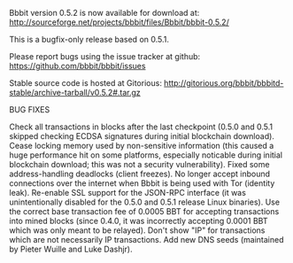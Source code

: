 Bbbit version 0.5.2 is now available for download at:
http://sourceforge.net/projects/bbbit/files/Bbbit/bbbit-0.5.2/

This is a bugfix-only release based on 0.5.1.

Please report bugs using the issue tracker at github:
https://github.com/bbbit/bbbit/issues

Stable source code is hosted at Gitorious:
http://gitorious.org/bbbit/bbbitd-stable/archive-tarball/v0.5.2#.tar.gz

BUG FIXES

Check all transactions in blocks after the last checkpoint (0.5.0 and 0.5.1 skipped checking ECDSA signatures during initial blockchain download).
Cease locking memory used by non-sensitive information (this caused a huge performance hit on some platforms, especially noticable during initial blockchain download; this was
not a security vulnerability).
Fixed some address-handling deadlocks (client freezes).
No longer accept inbound connections over the internet when Bbbit is being used with Tor (identity leak).
Re-enable SSL support for the JSON-RPC interface (it was unintentionally disabled for the 0.5.0 and 0.5.1 release Linux binaries).
Use the correct base transaction fee of 0.0005 BBT for accepting transactions into mined blocks (since 0.4.0, it was incorrectly accepting 0.0001 BBT which was only meant to be relayed).
Don't show "IP" for transactions which are not necessarily IP transactions.
Add new DNS seeds (maintained by Pieter Wuille and Luke Dashjr).
